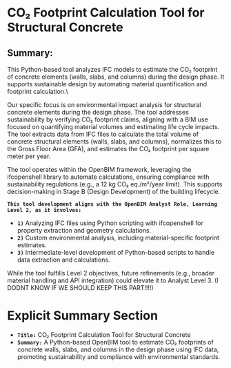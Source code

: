 # CO₂ Footprint Calculation Tool for Structural Concrete

## Summary: 
This Python-based tool analyzes IFC models to estimate the CO₂ footprint of concrete elements (walls, slabs, and columns) during the design phase. It supports sustainable design by automating material quantification and footprint calculation.\\


Our specific focus is on environmental impact analysis for structural concrete elements during the design phase. The tool addresses sustainability by verifying CO₂ footprint claims, aligning with a BIM use focused on quantifying material volumes and estimating life cycle impacts. The tool extracts data from IFC files to calculate the total volume of concrete structural elements (walls, slabs, and columns), normalizes this to the Gross Floor Area (GFA), and estimates the CO₂ footprint per square meter per year.

The tool operates within the OpenBIM framework, leveraging the ifcopenshell library to automate calculations, ensuring compliance with sustainability regulations (e.g., a 12 kg CO₂ eq./m²/year limit). This supports decision-making in Stage B (Design Development) of the building lifecycle.

**`This tool development aligns with the OpenBIM Analyst Role, Learning Level 2, as it involves:`**

- **`1)`** Analyzing IFC files using Python scripting with ifcopenshell for property extraction and geometry calculations.
- **`2)`** Custom environmental analysis, including material-specific footprint estimates.
- **`3)`** Intermediate-level development of Python-based scripts to handle data extraction and calculations.

While the tool fulfills Level 2 objectives, future refinements (e.g., broader material handling and API integration) could elevate it to Analyst Level 3. (I DODNT KNOW IF WE SHOULD KEEP THIS PART!!!!)

# Explicit Summary Section
- **`Title:`** CO₂ Footprint Calculation Tool for Structural Concrete
- **`Summary:`** A Python-based OpenBIM tool to estimate CO₂ footprints of concrete walls, slabs, and columns in the design phase using IFC data, promoting sustainability and compliance with environmental standards.
